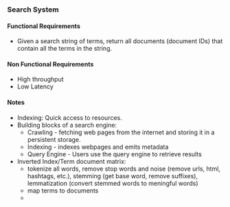 ### Search System

#### Functional Requirements
- Given a search string of terms, return all documents (document IDs) that contain all the terms in the string.

#### Non Functional Requirements
- High throughput
- Low Latency

#### Notes
- Indexing: Quick access to resources.
- Building blocks of a search engine:
  - Crawling - fetching web pages from the internet and storing it in a persistent storage.
  - Indexing - indexes webpages and emits metadata
  - Query Engine - Users use the query engine to retrieve results
- Inverted Index/Term document matrix:
  - tokenize all words, remove stop words and noise (remove urls, html, hashtags, etc.), stemming (get base word, remove suffixes), lemmatization (convert stemmed words to meningful words)
  - map terms to documents
  - 


